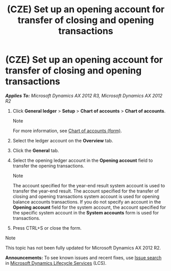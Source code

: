 ﻿---
title: (CZE) Set up an opening account for transfer of closing and opening transactions
TOCTitle: (CZE) Set up an opening account for transfer of closing and opening transactions
ms:assetid: 229d3cdb-5dc5-4e3e-ac41-1e5327d02557
ms:mtpsurl: https://technet.microsoft.com/en-us/library/JJ677481(v=AX.60)
ms:contentKeyID: 49384785
ms.date: 04/18/2014
mtps_version: v=AX.60
---

# (CZE) Set up an opening account for transfer of closing and opening transactions 


_**Applies To:** Microsoft Dynamics AX 2012 R3, Microsoft Dynamics AX 2012 R2_

1.  Click **General ledger** \> **Setup** \> **Chart of accounts** \> **Chart of accounts**.
    

    > [!NOTE]
    > <P>For more information, see <A href="https://technet.microsoft.com/en-us/library/aa618234(v=ax.60)">Chart of accounts (form)</A>.</P>



2.  Select the ledger account on the **Overview** tab.

3.  Click the **General** tab.

4.  Select the opening ledger account in the **Opening account** field to transfer the opening transactions.
    

    > [!NOTE]
    > <P>The account specified for the year-end result system account is used to transfer the year-end result. The account specified for the transfer of closing and opening transactions system account is used for opening balance accounts transactions. If you do not specify an account in the <STRONG>Opening account</STRONG> field for the system account, the account specified for the specific system account in the <STRONG>System accounts</STRONG> form is used for transactions.</P>



5.  Press CTRL+S or close the form.


> [!NOTE]
> <P>This topic has not been fully updated for Microsoft Dynamics AX 2012 R2.</P>


  
**Announcements:** To see known issues and recent fixes, use [Issue search](http://go.microsoft.com/fwlink/?linkid=389258) in [Microsoft Dynamics Lifecycle Services](http://go.microsoft.com/fwlink/?linkid=306505) (LCS).

